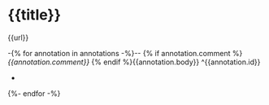# {{title}}

{{url}}

-{% for annotation in annotations -%}--
{% if annotation.comment %}_{{annotation.comment}}_ {% endif %}{{annotation.body}} ^{{annotation.id}}

-   
{%- endfor -%}